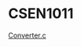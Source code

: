# CSEN1011

[Converter.c](https://github.com/shivakumar477/CSEN1011/blob/d2db5d05163edc738b5a58ab610eb816462ddfa2/Converter.c)
